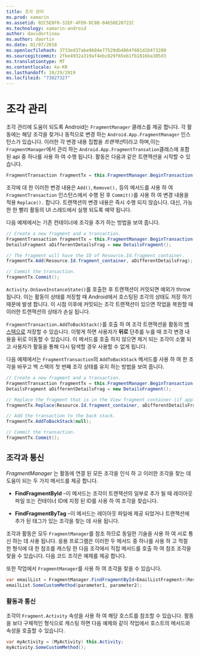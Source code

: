 ```yaml
---
title: 조각 관리
ms.prod: xamarin
ms.assetid: 02C5E8F0-32EF-4FD9-DC8B-04650E20722C
ms.technology: xamarin-android
author: davidortinau
ms.author: daortin
ms.date: 02/07/2018
ms.openlocfilehash: 3733ed37abe9604e77529db4864f601d2b473280
ms.sourcegitcommit: 2fbe4932a319af4ebc829f65eb1fb1816ba305d3
ms.translationtype: MT
ms.contentlocale: ko-KR
ms.lasthandoff: 10/29/2019
ms.locfileid: "73027327"
---
```

# <a name="managing-fragments"></a>조각 관리

조각 관리에 도움이 되도록 Android는 `FragmentManager` 클래스를 제공 합니다. 각 활동에는 해당 조각을 찾거나 동적으로 변경 하는 `Android.App.FragmentManager` 인스턴스가 있습니다. 이러한 각 변경 내용 집합을 *트랜잭션*이라고 하며,이는 `FragmentManager`에서 관리 하는 `Android.App.FragmentTransation`클래스에 포함 된 api 중 하나를 사용 하 여 수행 됩니다. 활동은 다음과 같은 트랜잭션을 시작할 수 있습니다.

```csharp
FragmentTransaction fragmentTx = this.FragmentManager.BeginTransaction();
```

조각에 대 한 이러한 변경 내용은 `Add()`, `Remove(),` 등의 메서드를 사용 하 여 `FragmentTransaction` 인스턴스에서 수행 된 후 `Commit()`를 사용 하 여 변경 내용을 적용 `Replace().` 합니다. 트랜잭션의 변경 내용은 즉시 수행 되지 않습니다.
대신, 가능한 한 빨리 활동의 UI 스레드에서 실행 되도록 예약 됩니다.

다음 예제에서는 기존 컨테이너에 조각을 추가 하는 방법을 보여 줍니다.

```csharp
// Create a new fragment and a transaction.
FragmentTransaction fragmentTx = this.FragmentManager.BeginTransaction();
DetailsFragment aDifferentDetailsFrag = new DetailsFragment();

// The fragment will have the ID of Resource.Id.fragment_container.
fragmentTx.Add(Resource.Id.fragment_container, aDifferentDetailsFrag);

// Commit the transaction.
fragmentTx.Commit();
```

`Activity.OnSaveInstanceState()`를 호출한 후 트랜잭션이 커밋되면 예외가 throw 됩니다. 이는 활동이 상태를 저장할 때 Android에서 호스팅된 조각의 상태도 저장 하기 때문에 발생 합니다. 이 시점 이후에 커밋되는 조각 트랜잭션이 있으면 작업을 복원할 때 이러한 트랜잭션의 상태가 손실 됩니다.

`FragmentTransaction.AddToBackStack()`를 호출 하 여 조각 트랜잭션을 활동의 [백 스택으로](https://developer.android.com/guide/topics/fundamentals/tasks-and-back-stack.html) 저장할 수 있습니다. 이렇게 하면 사용자가 **뒤로** 단추를 누를 때 조각 변경 내용을 뒤로 이동할 수 있습니다. 이 메서드를 호출 하지 않으면 제거 되는 조각이 소멸 되 고 사용자가 활동을 통해 다시 탐색할 경우 사용할 수 없게 됩니다.

다음 예제에서는 `FragmentTransaction`의 `AddToBackStack` 메서드를 사용 하 여 한 조각을 바꾸고 백 스택의 첫 번째 조각 상태를 유지 하는 방법을 보여 줍니다.

```csharp
// Create a new fragment and a transaction.
FragmentTransaction fragmentTx = this.FragmentManager.BeginTransaction();
DetailsFragment aDifferentDetailsFrag = new DetailsFragment();

// Replace the fragment that is in the View fragment_container (if applicable).
fragmentTx.Replace(Resource.Id.fragment_container, aDifferentDetailsFrag);

// Add the transaction to the back stack.
fragmentTx.AddToBackStack(null);

// Commit the transaction.
fragmentTx.Commit();
```

## <a name="communicating-with-fragments"></a>조각과 통신

*FragmentManager* 는 활동에 연결 된 모든 조각을 인식 하 고 이러한 조각을 찾는 데 도움이 되는 두 가지 메서드를 제공 합니다.

- **FindFragmentById** &ndash;이 메서드는 조각이 트랜잭션의 일부로 추가 될 때 레이아웃 파일 또는 컨테이너 ID에 지정 된 ID를 사용 하 여 조각을 찾습니다.

- **FindFragmentByTag** &ndash;이 메서드는 레이아웃 파일에 제공 되었거나 트랜잭션에 추가 된 태그가 있는 조각을 찾는 데 사용 됩니다.

조각과 활동은 모두 `FragmentManager`를 참조 하므로 동일한 기술을 사용 하 여 서로 통신 하는 데 사용 됩니다. 응용 프로그램은 이러한 두 메서드 중 하나를 사용 하 고 적절 한 형식에 대 한 참조를 캐스팅 한 다음 조각에서 직접 메서드를 호출 하 여 참조 조각을 찾을 수 있습니다. 다음 코드 조각은 예제를 제공 합니다.

또한 작업에서 `FragmentManager`를 사용 하 여 조각을 찾을 수 있습니다.

```csharp
var emailList = FragmentManager.FindFragmentById<EmailListFragment>(Resource.Id.email_list_fragment);
emailList.SomeCustomMethod(parameter1, parameter2);
```

### <a name="communicating-with-the-activity"></a>활동과 통신

조각이 `Fragment.Activity` 속성을 사용 하 여 해당 호스트를 참조할 수 있습니다. 활동을 보다 구체적인 형식으로 캐스팅 하면 다음 예제와 같이 작업에서 호스트의 메서드와 속성을 호출할 수 있습니다.

```csharp
var myActivity = (MyActivity) this.Activity;
myActivity.SomeCustomMethod();
```
